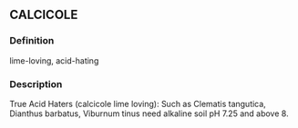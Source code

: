 ## CALCICOLE
### Definition
lime-loving, acid-hating

### Description
True Acid Haters (calcicole lime loving):
Such as Clematis tangutica, Dianthus barbatus, Viburnum tinus need alkaline soil pH 7.25 and above 8.
